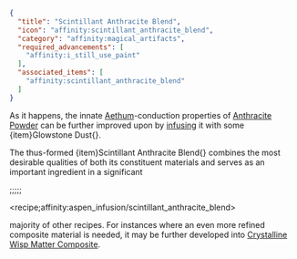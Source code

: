 ```json
{
  "title": "Scintillant Anthracite Blend",
  "icon": "affinity:scintillant_anthracite_blend",
  "category": "affinity:magical_artifacts",
  "required_advancements": [
    "affinity:i_still_use_paint"
  ],
  "associated_items": [
    "affinity:scintillant_anthracite_blend"
  ]
}
```

As it happens, the innate [Aethum](^affinity:aethum)-conduction properties of
[Anthracite Powder](^affinity:anthracite_extraction) can be further improved upon by [infusing](^affinity:aspen_infusion)
it with some {item}Glowstone Dust{}.


The thus-formed {item}Scintillant Anthracite Blend{} combines the most desirable qualities of both its constituent
materials and serves as an important ingredient in a significant

;;;;;

<recipe;affinity:aspen_infusion/scintillant_anthracite_blend>

majority of other recipes. For instances where an even more refined composite material is needed, it may be further
developed into [Crystalline Wisp Matter Composite](^affinity:crystalline_wisp_matter_composite).
